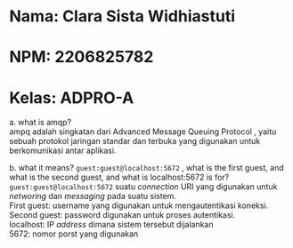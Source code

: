 # Nama: Clara Sista Widhiastuti
# NPM: 2206825782
# Kelas: ADPRO-A


a. what is amqp? </br>
ampq adalah singkatan dari  Advanced Message Queuing Protocol , yaitu sebuah protokol jaringan standar dan terbuka yang digunakan untuk berkomunikasi antar aplikasi. 

b. what it means? ```guest:guest@localhost:5672``` , what is the first guest, and what is
the second guest, and what is localhost:5672 is for? </br>
```guest:guest@localhost:5672``` suatu _connection_ URI yang digunakan untuk _networing_ dan _messaging_ pada suatu sistem. </br>
First guest: username yang digunakan untuk mengautentikasi koneksi. </br>
Second guest: password digunakan untuk proses autentikasi. </br> 
localhost: IP _address_ dimana sistem tersebut dijalankan </br>
5672: nomor porst yang digunakan
